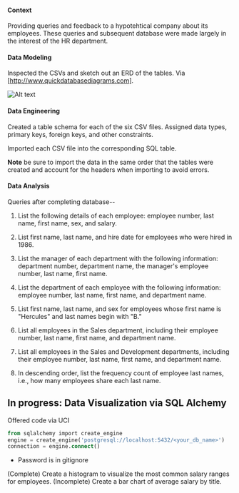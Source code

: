 #### Context

Providing queries and feedback to a hypotehtical company about its employees. These queries and subsequent database were made largely in the interest of the HR department.

#### Data Modeling

Inspected the CSVs and sketch out an ERD of the tables. Via [http://www.quickdatabasediagrams.com].

![Alt text](https://github.com/stephbanh/sql-for-hr/blob/main/Schema%20Visual.png)

#### Data Engineering

Created a table schema for each of the six CSV files. Assigned data types, primary keys, foreign keys, and other constraints.

Imported each CSV file into the corresponding SQL table. 

**Note** be sure to import the data in the same order that the tables were created and account for the headers when importing to avoid errors.

#### Data Analysis

Queries after completing database--

1. List the following details of each employee: employee number, last name, first name, sex, and salary.

2. List first name, last name, and hire date for employees who were hired in 1986.

3. List the manager of each department with the following information: department number, department name, the manager's employee number, last name, first name.

4. List the department of each employee with the following information: employee number, last name, first name, and department name.

5. List first name, last name, and sex for employees whose first name is "Hercules" and last names begin with "B."

6. List all employees in the Sales department, including their employee number, last name, first name, and department name.

7. List all employees in the Sales and Development departments, including their employee number, last name, first name, and department name.

8. In descending order, list the frequency count of employee last names, i.e., how many employees share each last name.

## In progress: Data Visualization via SQL Alchemy

Offered code via UCI

   ```sql
   from sqlalchemy import create_engine
   engine = create_engine('postgresql://localhost:5432/<your_db_name>')
   connection = engine.connect()
   ```

* Password is in gitignore

(Complete) Create a histogram to visualize the most common salary ranges for employees.
(Incomplete) Create a bar chart of average salary by title.
